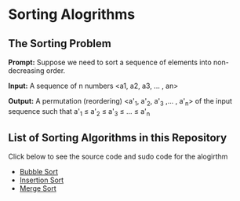 # Sorting Alogrithms

## The Sorting Problem


**Prompt:** Suppose we need to sort a sequence of elements into non-decreasing order.

**Input:** A sequence of n numbers <a1, a2, a3, ... , an>

**Output:** A permutation (reordering) <a'<sub>1</sub>, a'<sub>2</sub>, a'<sub>3</sub> ,... , a'<sub>n</sub>> of the input sequence such that a'<sub>1</sub> ≤  a'<sub>2</sub> ≤ a'<sub>3</sub> ≤ ... ≤ a'<sub>n</sub>

## List of Sorting Algorithms in this Repository

Click below to see the source code and sudo code for the alogirthm 

* <a href="https://github.com/elianalopez/CPP-Algorithms/tree/main/sorting/bubble%20sort">Bubble Sort </a>
* <a href="https://github.com/elianalopez/CPP-Algorithms/tree/main/sorting/insertion%20sort">Insertion Sort </a>
* <a href="https://github.com/elianalopez/CPP-Algorithms/tree/main/sorting/merge%20sort">Merge Sort </a>
